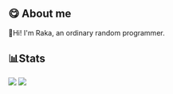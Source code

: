 ## 😋 About me
👋Hi! I'm Raka, an ordinary random programmer.

## 📊Stats
![](https://raw.githubusercontent.com/rakafebriansy/github-stats/master/generated/overview.svg#gh-dark-mode-only)
![](https://raw.githubusercontent.com/rakafebriansy/github-stats/master/generated/overview.svg#gh-light-mode-only)

<!--
**rakafebriansy/rakafebriansy** is a ✨ _special_ ✨ repository because its `README.md` (this file) appears on your GitHub profile.

Here are some ideas to get you started:

- 🔭 I’m currently working on ...
- 🌱 I’m currently learning ...
- 👯 I’m looking to collaborate on ...
- 🤔 I’m looking for help with ...
- 💬 Ask me about ...
- 📫 How to reach me: ...
- 😄 Pronouns: ...
- ⚡ Fun fact: ...
-->
